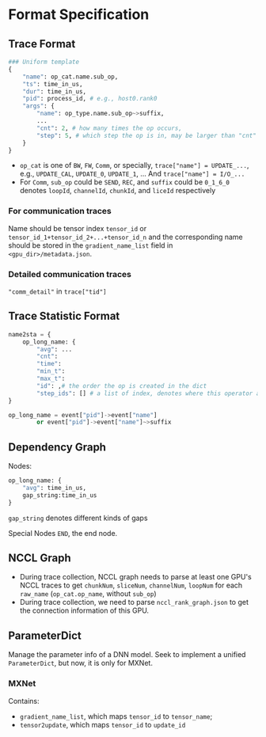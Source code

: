 # Format Specification

## Trace Format

```python
### Uniform template
{
    "name": op_cat.name.sub_op,
    "ts": time_in_us,
    "dur": time_in_us,
    "pid": process_id, # e.g., host0.rank0
    "args": {
        "name": op_type.name.sub_op~>suffix,
        ...
        "cnt": 2, # how many times the op occurs,
        "step": 5, # which step the op is in, may be larger than "cnt"
    }
}
```

- `op_cat` is one of `BW`, `FW`, `Comm`, or specially, `trace["name"] = UPDATE_...`, e.g., `UPDATE_CAL`, `UPDATE_0`, `UPDATE_1`, ...  And `trace["name"] = I/O_...`
- For `Comm`, `sub_op` could be `SEND`, `REC`, and `suffix` could be `0_1_6_0` denotes `loopId`, `channelId`, `chunkId`, and `liceId` respectively

### For communication traces
Name should be tensor index `tensor_id` or `tensor_id_1+tensor_id_2+...+tensor_id_n` and the corresponding name should be stored in the `gradient_name_list` field in `<gpu_dir>/metadata.json`.

### Detailed communication traces
`"comm_detail"` in `trace["tid"]`


## Trace Statistic Format
``` python
name2sta = {
    op_long_name: {
        "avg": ...
        "cnt":
        "time":
        "min_t":
        "max_t":
        "id": ,# the order the op is created in the dict
        "step_ids": [] # a list of index, denotes where this operator appears in the traces
}

op_long_name = event["pid"]->event["name"] 
        or event["pid"]->event["name"]~>suffix
```

## Dependency Graph
Nodes: 
```python
op_long_name: {
    "avg": time_in_us,
    gap_string:time_in_us
}
```
`gap_string` denotes different kinds of gaps

Special Nodes `END`, the end node.

## NCCL Graph
- During trace collection, NCCL graph needs to parse at least one GPU's NCCL traces to get `chunkNum`, `sliceNum`, `channelNum`, `loopNum` for each `raw_name` (`op_cat.op_name`, without `sub_op`)
- During trace collection, we need to parse `nccl_rank_graph.json` to get the connection information of this GPU.

## ParameterDict
Manage the parameter info of a DNN model. Seek to implement a unified `ParameterDict`, but now, it is only for MXNet.

### MXNet
Contains:
- `gradient_name_list`, which maps `tensor_id` to `tensor_name`;
- `tensor2update`, which maps `tensor_id` to `update_id`



